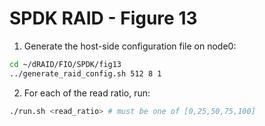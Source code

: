 # SPDK RAID - Figure 13

1. Generate the host-side configuration file on node0:
```Bash
cd ~/dRAID/FIO/SPDK/fig13
../generate_raid_config.sh 512 8 1
```

2. For each of the read ratio, run:
```Bash
./run.sh <read_ratio> # must be one of [0,25,50,75,100]
```